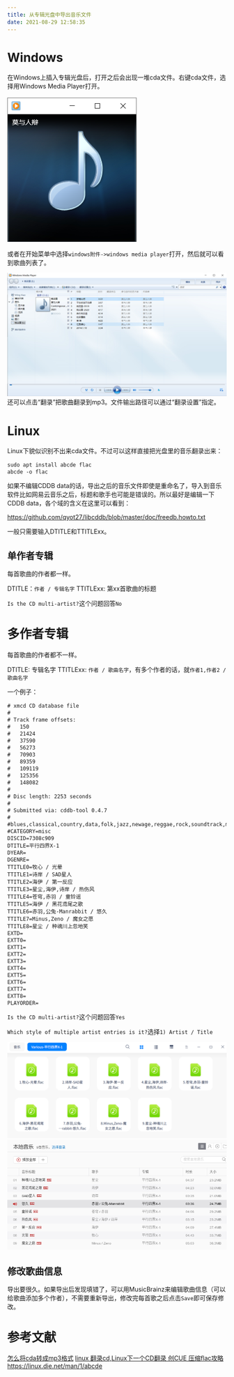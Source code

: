```yaml
---
title: 从专辑光盘中导出音乐文件
date: 2021-08-29 12:58:35
---
```


# Windows

在Windows上插入专辑光盘后，打开之后会出现一堆cda文件。右键cda文件，选择用Windows Media Player打开。

![在这里插入图片描述](从专辑光盘中导出音乐文件/6359ce71ceab4c19b12b650e5ce6bbea.png)


或者在开始菜单中选择`windows附件->windows media player`打开，然后就可以看到歌曲列表了。

![在这里插入图片描述](从专辑光盘中导出音乐文件/69606b37aba84f5c8d2e5954f86e29cf.png)
还可以点击“翻录”把歌曲翻录到mp3。文件输出路径可以通过“翻录设置”指定。

# Linux

Linux下貌似识别不出来cda文件。不过可以这样直接把光盘里的音乐翻录出来：

```shell
sudo apt install abcde flac
abcde -o flac
```

如果不编辑CDDB data的话，导出之后的音乐文件即使是重命名了，导入到音乐软件比如网易云音乐之后，标题和歌手也可能是错误的。所以最好是编辑一下CDDB data，各个域的含义在这里可以看到：

<https://github.com/qyot27/libcddb/blob/master/doc/freedb.howto.txt>

一般只需要输入DTITLE和TTITLExx。

## 单作者专辑

每首歌曲的作者都一样。

DTITLE：`作者 / 专辑名字`
TTITLExx: 第xx首歌曲的标题

`Is the CD multi-artist?`这个问题回答`No`

# 多作者专辑

每首歌曲的作者都不一样。

DTITLE: 专辑名字
TTITLExx: `作者 / 歌曲名字`，有多个作者的话，就`作者1,作者2 / 歌曲名字`

一个例子：

```
# xmcd CD database file
#
# Track frame offsets:
#	150
#	21424
#	37590
#	56273
#	70903
#	89359
#	109119
#	125356
#	148082
#
# Disc length: 2253 seconds
#
# Submitted via: cddb-tool 0.4.7
#
#blues,classical,country,data,folk,jazz,newage,reggae,rock,soundtrack,misc
#CATEGORY=misc
DISCID=7308c909
DTITLE=平行四界X-1
DYEAR=
DGENRE=
TTITLE0=牧心 / 光晕
TTITLE1=诗岸 / SAD星人
TTITLE2=海伊 / 第一反应
TTITLE3=星尘,海伊,诗岸 / 热伤风
TTITLE4=苍穹,赤羽 / 童铃谣
TTITLE5=海伊 / 黑花鸢尾之歌
TTITLE6=赤羽,公兔-Manrabbit / 悠久
TTITLE7=Minus,Zeno / 魔女之愿
TTITLE8=星尘 / 种魂川上忽地笑
EXTD=
EXTT0=
EXTT1=
EXTT2=
EXTT3=
EXTT4=
EXTT5=
EXTT6=
EXTT7=
EXTT8=
PLAYORDER=
```

`Is the CD multi-artist?`这个问题回答`Yes`

`Which style of multiple artist entries is it?`选择`1) Artist / Title`

![在这里插入图片描述](从专辑光盘中导出音乐文件/0520c3ee3a4a434db84dedafde64607f.png)
![在这里插入图片描述](从专辑光盘中导出音乐文件/8d035f1823f54f98a2415421d37ac6e9.png)
## 修改歌曲信息

导出要很久。如果导出后发现填错了，可以用MusicBrainz来编辑歌曲信息（可以给歌曲添加多个作者），不需要重新导出，修改完每首歌之后点击`Save`即可保存修改。

# 参考文献

[怎么将cda转成mp3格式](https://jingyan.baidu.com/article/363872ec0619ef6e4ba16ffd.html)
[linux 翻录cd,Linux下一个CD翻录 创CUE 压缩flac攻略](https://blog.csdn.net/weixin_30967451/article/details/117016176)
<https://linux.die.net/man/1/abcde>
